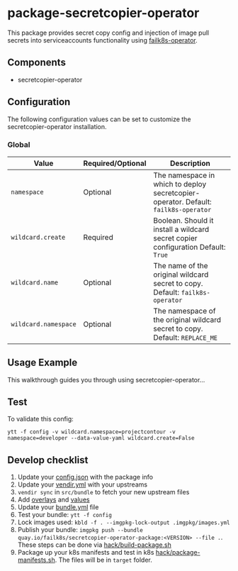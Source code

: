 # package-secretcopier-operator

This package provides secret copy config and injection of image pull secrets into serviceaccounts functionality using [failk8s-operator](https://github.com/failk8s/failk8s-operator).

## Components

* secretcopier-operator

## Configuration

The following configuration values can be set to customize the secretcopier-operator installation.

### Global

| Value | Required/Optional | Description |
|-------|-------------------|-------------|
| `namespace` | Optional | The namespace in which to deploy secretcopier-operator. Default: `failk8s-operator` |
| `wildcard.create` | Required | Boolean. Should it install a wildcard secret copier configuration Default: `True` |
| `wildcard.name` | Optional | The name of the original wildcard secret to copy. Default: `failk8s-operator` |
| `wildcard.namespace` | Optional | The namespace of the original wildcard secret to copy. Default: `REPLACE_ME` |


## Usage Example

This walkthrough guides you through using secretcopier-operator...

## Test

To validate this config:
```
ytt -f config -v wildcard.namespace=projectcontour -v namespace=developer --data-value-yaml wildcard.create=False
```

## Develop checklist

1. Update your [config.json](./config.json) with the package info
2. Update your [vendir.yml](./src/bundle/vendir.yml) with your upstreams
3. `vendir sync` in `src/bundle` to fetch your new upstream files
4. Add [overlays](./src/bundle/config/overlays/) and [values](./src/bundle/config/values.yaml)
5. Update your [bundle.yml](./src/bundle/.imgpkg/bundle.yml) file
6. Test your bundle: `ytt -f config`
7. Lock images used: `kbld -f . --imgpkg-lock-output .imgpkg/images.yml`
8. Publish your bundle: `imgpkg push --bundle quay.io/failk8s/secretcopier-operator-package:<VERSION> --file .`. These steps can be done via [hack/build-package.sh](./hack/build-package.sh)
9. Package up your k8s manifests and test in k8s [hack/package-manifests.sh](./hack/package-manifests.sh). The files will be in `target` folder.